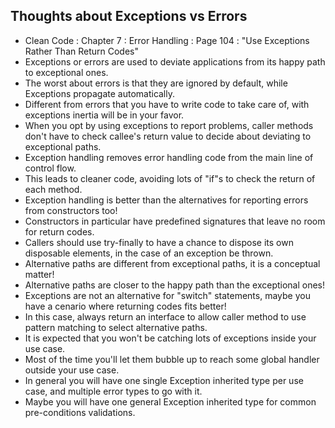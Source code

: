 ## Thoughts about Exceptions vs Errors

- Clean Code : Chapter 7 : Error Handling : Page 104 : "Use Exceptions Rather Than Return Codes"
- Exceptions or errors are used to deviate applications from its happy path to exceptional ones.
- The worst about errors is that they are ignored by default, while Exceptions propagate automatically.
- Different from errors that you have to write code to take care of, with exceptions inertia will be in your favor.
- When you opt by using exceptions to report problems, caller methods don't have to check callee's return value to decide about deviating to exceptional paths.
- Exception handling removes error handling code from the main line of control flow.
- This leads to cleaner code, avoiding lots of "if"s to check the return of each method.
- Exception handling is better than the alternatives for reporting errors from constructors too!
- Constructors in particular have predefined signatures that leave no room for return codes.
- Callers should use try-finally to have a chance to dispose its own disposable elements, in the case of an exception be thrown.
- Alternative paths are different from exceptional paths, it is a conceptual matter!
- Alternative paths are closer to the happy path than the exceptional ones!
- Exceptions are not an alternative for "switch" statements, maybe you have a cenario where returning codes fits better!
- In this case, always return an interface to allow caller method to use pattern matching to select alternative paths.
- It is expected that you won't be catching lots of exceptions inside your use case.
- Most of the time you'll let them bubble up to reach some global handler outside your use case.
- In general you will have one single Exception inherited type per use case, and multiple error types to go with it.
- Maybe you will have one general Exception inherited type for common pre-conditions validations.
